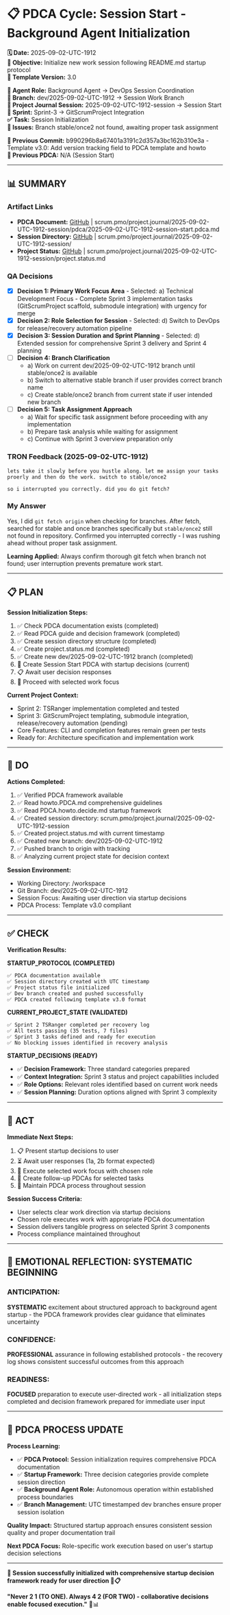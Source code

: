 # 📋 **PDCA Cycle: Session Start - Background Agent Initialization**

**🗓️ Date:** 2025-09-02-UTC-1912  
**🎯 Objective:** Initialize new work session following README.md startup protocol  
**🎯 Template Version:** 3.0  

**👤 Agent Role:** Background Agent → DevOps Session Coordination  
**👤 Branch:** dev/2025-09-02-UTC-1912 → Session Work Branch  
**🎯 Project Journal Session:** 2025-09-02-UTC-1912-session → Session Start  
**🎯 Sprint:** Sprint-3 → GitScrumProject Integration  
**✅ Task:** Session Initialization  
**🚨 Issues:** Branch stable/once2 not found, awaiting proper task assignment  

**📎 Previous Commit:** b990296b8a67401a3191c2d357a3bc162b310e3a - Template v3.0: Add version tracking field to PDCA template and howto  
**🔗 Previous PDCA:** N/A (Session Start)

---

## **📊 SUMMARY**

### **Artifact Links**
- **PDCA Document:** [GitHub](https://github.com/Cerulean-Circle-GmbH/Web4Articles/blob/dev/2025-09-02-UTC-1912/scrum.pmo/project.journal/2025-09-02-UTC-1912-session/pdca/2025-09-02-UTC-1912-session-start.pdca.md) | scrum.pmo/project.journal/2025-09-02-UTC-1912-session/pdca/2025-09-02-UTC-1912-session-start.pdca.md
- **Session Directory:** [GitHub](https://github.com/Cerulean-Circle-GmbH/Web4Articles/blob/dev/2025-09-02-UTC-1912/scrum.pmo/project.journal/2025-09-02-UTC-1912-session/) | scrum.pmo/project.journal/2025-09-02-UTC-1912-session/
- **Project Status:** [GitHub](https://github.com/Cerulean-Circle-GmbH/Web4Articles/blob/dev/2025-09-02-UTC-1912/scrum.pmo/project.journal/2025-09-02-UTC-1912-session/project.status.md) | scrum.pmo/project.journal/2025-09-02-UTC-1912-session/project.status.md

### **QA Decisions**
- [x] **Decision 1: Primary Work Focus Area** - Selected: a) Technical Development Focus - Complete Sprint 3 implementation tasks (GitScrumProject scaffold, submodule integration) with urgency for merge
- [x] **Decision 2: Role Selection for Session** - Selected: d) Switch to DevOps for release/recovery automation pipeline
- [x] **Decision 3: Session Duration and Sprint Planning** - Selected: d) Extended session for comprehensive Sprint 3 delivery and Sprint 4 planning
- [ ] **Decision 4: Branch Clarification**
  - a) Work on current dev/2025-09-02-UTC-1912 branch until stable/once2 is available
  - b) Switch to alternative stable branch if user provides correct branch name
  - c) Create stable/once2 branch from current state if user intended new branch
- [ ] **Decision 5: Task Assignment Approach**
  - a) Wait for specific task assignment before proceeding with any implementation
  - b) Prepare task analysis while waiting for assignment
  - c) Continue with Sprint 3 overview preparation only

### **TRON Feedback (2025-09-02-UTC-1912)**
```quote
lets take it slowly before you hustle along. let me assign your tasks proerly and then do the work. switch to stable/once2

so i interrupted you correctly. did you do git fetch?
```

### **My Answer**
Yes, I did `git fetch origin` when checking for branches. After fetch, searched for stable and once branches specifically but `stable/once2` still not found in repository. Confirmed you interrupted correctly - I was rushing ahead without proper task assignment.

**Learning Applied:** Always confirm thorough git fetch when branch not found; user interruption prevents premature work start.

---

## **📋 PLAN**

**Session Initialization Steps:**
1. ✅ Check PDCA documentation exists (completed)
2. ✅ Read PDCA guide and decision framework (completed) 
3. ✅ Create session directory structure (completed)
4. ✅ Create project.status.md (completed)
5. ✅ Create new dev/2025-09-02-UTC-1912 branch (completed)
6. 🔄 Create Session Start PDCA with startup decisions (current)
7. 📋 Await user decision responses
8. 🎯 Proceed with selected work focus

**Current Project Context:**
- Sprint 2: TSRanger implementation completed and tested
- Sprint 3: GitScrumProject templating, submodule integration, release/recovery automation (pending)
- Core Features: CLI and completion features remain green per tests
- Ready for: Architecture specification and implementation work

---

## **🔧 DO** 

**Actions Completed:**
1. ✅ Verified PDCA framework available
2. ✅ Read howto.PDCA.md comprehensive guidelines  
3. ✅ Read PDCA.howto.decide.md startup framework
4. ✅ Created session directory: scrum.pmo/project.journal/2025-09-02-UTC-1912-session
5. ✅ Created project.status.md with current timestamp
6. ✅ Created new branch: dev/2025-09-02-UTC-1912
7. ✅ Pushed branch to origin with tracking
8. ✅ Analyzing current project state for decision context

**Session Environment:**
- Working Directory: /workspace
- Git Branch: dev/2025-09-02-UTC-1912  
- Session Focus: Awaiting user direction via startup decisions
- PDCA Process: Template v3.0 compliant

---

## **✅ CHECK**

**Verification Results:**

**STARTUP_PROTOCOL (COMPLETED)**
```
✅ PDCA documentation available
✅ Session directory created with UTC timestamp
✅ Project status file initialized
✅ Dev branch created and pushed successfully
✅ PDCA created following template v3.0 format
```

**CURRENT_PROJECT_STATE (VALIDATED)**
```
✅ Sprint 2 TSRanger completed per recovery log
✅ All tests passing (35 tests, 7 files)
✅ Sprint 3 tasks defined and ready for execution
✅ No blocking issues identified in recovery analysis
```

**STARTUP_DECISIONS (READY)**
- ✅ **Decision Framework:** Three standard categories prepared
- ✅ **Context Integration:** Sprint 3 status and project capabilities included
- ✅ **Role Options:** Relevant roles identified based on current work needs
- ✅ **Session Planning:** Duration options aligned with Sprint 3 complexity

---

## **🎯 ACT**

**Immediate Next Steps:**
1. 📋 Present startup decisions to user 
2. ⏳ Await user responses (1a, 2b format expected)
3. 🎯 Execute selected work focus with chosen role
4. 📝 Create follow-up PDCAs for selected tasks
5. 🔄 Maintain PDCA process throughout session

**Session Success Criteria:**
- User selects clear work direction via startup decisions
- Chosen role executes work with appropriate PDCA documentation
- Session delivers tangible progress on selected Sprint 3 components
- Process compliance maintained throughout

---

## **💫 EMOTIONAL REFLECTION: SYSTEMATIC BEGINNING**

### **ANTICIPATION:**
**SYSTEMATIC** excitement about structured approach to background agent startup - the PDCA framework provides clear guidance that eliminates uncertainty

### **CONFIDENCE:**
**PROFESSIONAL** assurance in following established protocols - the recovery log shows consistent successful outcomes from this approach

### **READINESS:**
**FOCUSED** preparation to execute user-directed work - all initialization steps completed and decision framework prepared for immediate user input

---

## **🎯 PDCA PROCESS UPDATE**

**Process Learning:**
- ✅ **PDCA Protocol:** Session initialization requires comprehensive PDCA documentation
- ✅ **Startup Framework:** Three decision categories provide complete session direction  
- ✅ **Background Agent Role:** Autonomous operation within established process boundaries
- ✅ **Branch Management:** UTC timestamped dev branches ensure proper session isolation

**Quality Impact:** Structured startup approach ensures consistent session quality and proper documentation trail

**Next PDCA Focus:** Role-specific work execution based on user's startup decision selections

---

**🎯 Session successfully initialized with comprehensive startup decision framework ready for user direction 🚀📋**

**"Never 2 1 (TO ONE). Always 4 2 (FOR TWO) - collaborative decisions enable focused execution."** 🔧📊